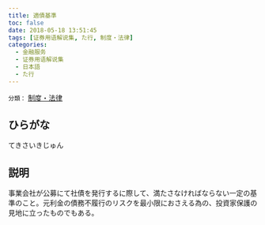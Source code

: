```yaml
---
title: 適債基準
toc: false
date: 2018-05-18 13:51:45
tags: [证券用语解说集, た行, 制度・法律]
categories:
  - 金融服务
  - 证券用语解说集
  - 日本語
  - た行
---
```


`分類：` [制度・法律](/tags/制度・法律/)

## ひらがな

てきさいきじゅん

## 説明

事業会社が公募にて社債を発行するに際して、満たさなければならない一定の基準のこと。元利金の債務不履行のリスクを最小限におさえる為の、投資家保護の見地に立ったものでもある。
